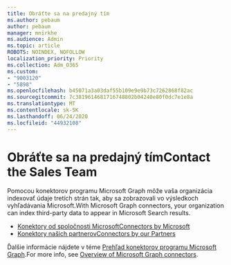 ```yaml
---
title: Obráťte sa na predajný tím
ms.author: pebaum
author: pebaum
manager: mnirkhe
ms.audience: Admin
ms.topic: article
ROBOTS: NOINDEX, NOFOLLOW
localization_priority: Priority
ms.collection: Adm_O365
ms.custom:
- "9003120"
- "5898"
ms.openlocfilehash: b45071a3a03daf55b109e9e9b73c7262868f82ac
ms.sourcegitcommit: 7c3819614681716748802b04240e80f0dc7e1e8a
ms.translationtype: MT
ms.contentlocale: sk-SK
ms.lasthandoff: 06/24/2020
ms.locfileid: "44932108"
---
```

# <a name="contact-the-sales-team"></a><span data-ttu-id="e12a1-102">Obráťte sa na predajný tím</span><span class="sxs-lookup"><span data-stu-id="e12a1-102">Contact the Sales Team</span></span>

<span data-ttu-id="e12a1-103">Pomocou konektorov programu Microsoft Graph môže vaša organizácia indexovať údaje tretích strán tak, aby sa zobrazovali vo výsledkoch vyhľadávania Microsoft.</span><span class="sxs-lookup"><span data-stu-id="e12a1-103">With Microsoft Graph connectors, your organization can index third-party data to appear in Microsoft Search results.</span></span>

- [<span data-ttu-id="e12a1-104">Konektory od spoločnosti Microsoft</span><span class="sxs-lookup"><span data-stu-id="e12a1-104">Connectors by Microsoft</span></span>](https://docs.microsoft.com/microsoftsearch/connectors-gallery#Microsoft)
- [<span data-ttu-id="e12a1-105">Konektory našich partnerov</span><span class="sxs-lookup"><span data-stu-id="e12a1-105">Connectors by our Partners</span></span>](https://docs.microsoft.com/microsoftsearch/connectors-gallery#Partners)

<span data-ttu-id="e12a1-106">Ďalšie informácie nájdete v téme [Prehľad konektorov programu Microsoft Graph](https://docs.microsoft.com/microsoftsearch/connectors-overview).</span><span class="sxs-lookup"><span data-stu-id="e12a1-106">For more info, see [Overview of Microsoft Graph connectors](https://docs.microsoft.com/microsoftsearch/connectors-overview).</span></span>
